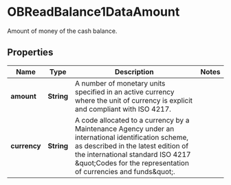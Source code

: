 

# OBReadBalance1DataAmount

Amount of money of the cash balance.
## Properties

Name | Type | Description | Notes
------------ | ------------- | ------------- | -------------
**amount** | **String** | A number of monetary units specified in an active currency where the unit of currency is explicit and compliant with ISO 4217. | 
**currency** | **String** | A code allocated to a currency by a Maintenance Agency under an international identification scheme, as described in the latest edition of the international standard ISO 4217 \&quot;Codes for the representation of currencies and funds\&quot;. | 



